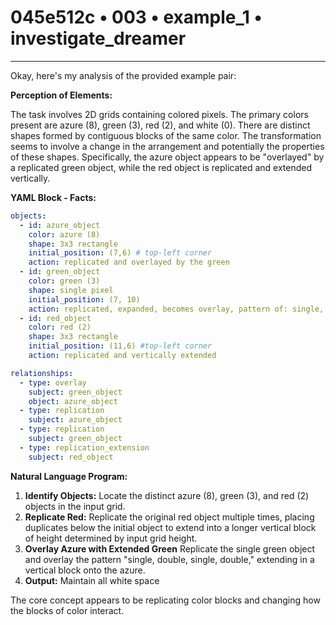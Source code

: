 # 045e512c • 003 • example_1 • investigate_dreamer

---
Okay, here's my analysis of the provided example pair:

**Perception of Elements:**

The task involves 2D grids containing colored pixels. The primary colors present are azure (8), green (3), red (2), and white (0). There are distinct shapes formed by contiguous blocks of the same color. The transformation seems to involve a change in the arrangement and potentially the properties of these shapes. Specifically, the azure object appears to be "overlayed" by a replicated green object, while the red object is replicated and extended vertically.

**YAML Block - Facts:**



```yaml
objects:
  - id: azure_object
    color: azure (8)
    shape: 3x3 rectangle
    initial_position: (7,6) # top-left corner
    action: replicated and overlayed by the green
  - id: green_object
    color: green (3)
    shape: single pixel
    initial_position: (7, 10)
    action: replicated, expanded, becomes overlay, pattern of: single, double, single, double, ...
  - id: red_object
    color: red (2)
    shape: 3x3 rectangle
    initial_position: (11,6) #top-left corner
    action: replicated and vertically extended

relationships:
  - type: overlay
    subject: green_object
    object: azure_object
  - type: replication
    subject: azure_object
  - type: replication
    subject: green_object
  - type: replication_extension
    subject: red_object

```



**Natural Language Program:**

1.  **Identify Objects:** Locate the distinct azure (8), green (3), and red (2) objects in the input grid.
2.  **Replicate Red:** Replicate the original red object multiple times, placing duplicates below the initial object to extend into a longer vertical block of height determined by input grid height.
3. **Overlay Azure with Extended Green** Replicate the single green object and overlay the pattern "single, double, single, double," extending in a vertical block onto the azure.
4.  **Output:** Maintain all white space

The core concept appears to be replicating color blocks and changing how the
blocks of color interact.

